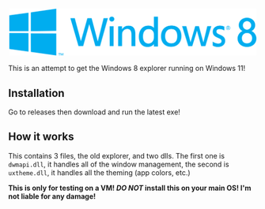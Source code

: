 <p align="center">
  <img width="500" src="Resources\Windows 8 Logo.png">
</p>

This is an attempt to get the Windows 8 explorer running on Windows 11!

## Installation
Go to releases then download and run the latest exe!

## How it works
This contains 3 files, the old explorer, and two dlls. The first one is `dwmapi.dll`, it handles all of the window management, the second is `uxtheme.dll`, it handles all the theming (app colors, etc.)

**This is only for testing on a VM! _DO NOT_ install this on your main OS! I'm not liable for any damage!**
